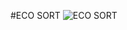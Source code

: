 #ECO SORT
![ECO SORT](https://github.com/user-attachments/assets/5b4df479-3060-488e-ac49-8e566d60f188)

